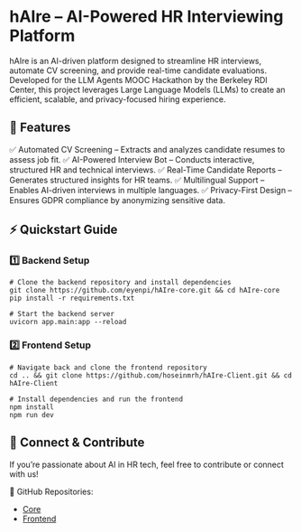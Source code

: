 # hAIre – AI-Powered HR Interviewing Platform

hAIre is an AI-driven platform designed to streamline HR interviews, automate CV screening, and provide real-time candidate evaluations. Developed for the LLM Agents MOOC Hackathon by the Berkeley RDI Center, this project leverages Large Language Models (LLMs) to create an efficient, scalable, and privacy-focused hiring experience.

## 🚀 Features

✅ Automated CV Screening – Extracts and analyzes candidate resumes to assess job fit.
✅ AI-Powered Interview Bot – Conducts interactive, structured HR and technical interviews.
✅ Real-Time Candidate Reports – Generates structured insights for HR teams.
✅ Multilingual Support – Enables AI-driven interviews in multiple languages.
✅ Privacy-First Design – Ensures GDPR compliance by anonymizing sensitive data.

## ⚡ Quickstart Guide
### 1️⃣ Backend Setup
```
# Clone the backend repository and install dependencies
git clone https://github.com/eyenpi/hAIre-core.git && cd hAIre-core
pip install -r requirements.txt

# Start the backend server
uvicorn app.main:app --reload
```

### 2️⃣ Frontend Setup
```
# Navigate back and clone the frontend repository
cd .. && git clone https://github.com/hoseinmrh/hAIre-Client.git && cd hAIre-Client

# Install dependencies and run the frontend
npm install
npm run dev
```

## 🔗 Connect & Contribute

If you’re passionate about AI in HR tech, feel free to contribute or connect with us!

📌 GitHub Repositories:
- [Core](https://github.com/eyenpi/hAIre-core)
- [Frontend]([https://github.com/hoseinmrh/hAIre-Client)
